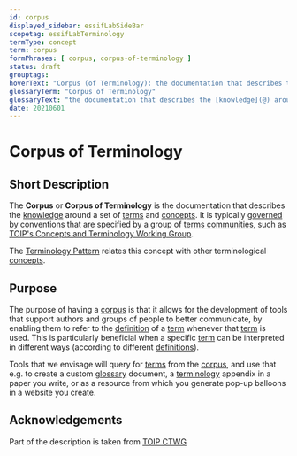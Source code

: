 ```yaml
---
id: corpus
displayed_sidebar: essifLabSideBar
scopetag: essifLabTerminology
termType: concept
term: corpus
formPhrases: [ corpus, corpus-of-terminology ]
status: draft
grouptags:
hoverText: "Corpus (of Terminology): the documentation that describes the Knowledge around a set of Terms and Concepts."
glossaryTerm: "Corpus of Terminology"
glossaryText: "the documentation that describes the [knowledge](@) around a set of [term](@) and [concept](@)."
date: 20210601
---
```


# Corpus of Terminology

## Short Description

The **Corpus** or **Corpus of Terminology** is the documentation that describes the [knowledge](@) around a set of [terms](@) and [concepts](@). It is typically [governed](governance@) by conventions that are specified by a group of [terms communities](terms-community@), such as [TOIP's Concepts and Terminology Working Group](https://wiki.trustoverip.org/pages/viewpage.action?pageId=65700).

The [Terminology Pattern](pattern-terminology@) relates this concept with other terminological [concepts](@).

## Purpose

The purpose of having a [corpus](@) is that it allows for the development of tools that support authors and groups of people to better communicate, by enabling them to refer to the [definition](@) of a [term](@) whenever that [term](@) is used. This is particularly beneficial when a specific [term](@) can be interpreted in different ways (according to different [definitions](@)).

Tools that we envisage will query for [terms](@) from the [corpus](@), and use that e.g. to create a custom [glossary](@) document, a [terminology](@) appendix in a paper you write, or as a resource from which you generate pop-up balloons in a website you create.

## Acknowledgements

Part of the description is taken from [TOIP CTWG](https://github.com/trustoverip/ctwg/wiki//corpus)